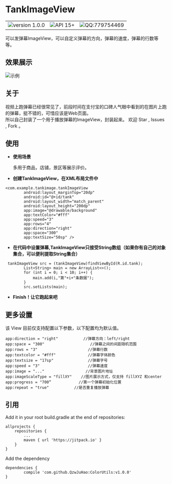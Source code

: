# TankImageView

<table><tr>
<td><img src="https://img.shields.io/badge/version%20-1.0.0-brightgreen.svg" alt="version 1.0.0" ／></td>
<td><img src="https://img.shields.io/badge/API-15%2B-brightgreen.svg" alt="API 15+"／></td>
<td><img src="https://img.shields.io/badge/QQ-779754469-red.svg" alt="QQ:779754469"／></td>
</tr></table>

可以发弹幕ImageView，可以自定义弹幕的方向，弹幕的速度，弹幕的行数等等。

## 效果展示
![示例](http://oqg7nynni.bkt.clouddn.com/tankimage.gif) 

## 关于
视频上跑弹幕已经很常见了，前段时间在支付宝的口碑人气眼中看到的在图片上跑的弹幕，挺不错的，可惜应该是Web页面。<br/>
所以自己封装了一个用于播放弹幕的ImageView，封装起来。
欢迎 Star , Issues , Fork 。

## 使用
- **使用场景**

    多用于商品，店铺，景区等展示评价。
    
- **创建TankImageView，在XML布局文件中**	

```
<com.example.tankimage.tankImageView
        android:layout_marginTop="20dp"
        android:id="@+id/tank"
        android:layout_width="match_parent"
        android:layout_height="200dp"
        app:image="@drawable/background"
        app:textColor="#fff"
        app:speed="3"
        app:rows="4"
        app:direction="right"
        app:space="300"
        app:textSize="50sp" />   
```

- **在代码中设置弹幕,TankImageView只接受String数组（如果你有自己的对象集合，可以便利提取String集合）**	

```
 tankImageView src = (tankImageView)findViewById(R.id.tank);
        List<String> main = new ArrayList<>();
        for (int i = 0; i < 10; i++) {
            main.add(i,"第"+i+"条数据");
        }
        src.setLists(main);
```

- **Finish！让它跑起来吧**

## 更多设置

该 View 目前仅支持配置以下参数，以下配置均为默认值。


```
app:direction = "right"           //弹幕方向：left/right
app:space = "300"					 //弹幕之间的间距随机范围
app:rows = "3"						//弹幕行数
app:textcolor = "#fff"				//弹幕字体颜色
app:textsize = "17sp"				//弹幕字号
app:speed = "3"						//弹幕速度
app:image = "..."				   //背景图片地址
app:imageScaleType = "fillXY"	 //图片展示方式，仅支持 fillXYZ 和center
app:progress = "700“			//第一个弹幕初始化位置
app:repeat = "true"			  //是否重复播放弹幕

```

## 引用

Add it in your root build.gradle at the end of repositories:

	allprojects {
		repositories {
			...
			maven { url 'https://jitpack.io' }
		}
	}

Add the dependency

	dependencies {
	        compile 'com.github.QzwJuHao:ColorUtils:v1.0.0'
	}